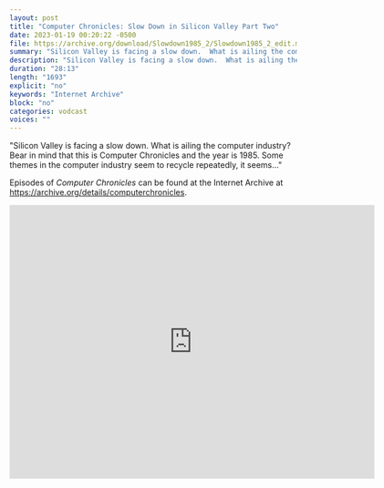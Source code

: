```yaml
---
layout: post
title: "Computer Chronicles: Slow Down in Silicon Valley Part Two"
date: 2023-01-19 00:20:22 -0500
file: https://archive.org/download/Slowdown1985_2/Slowdown1985_2_edit.mp4
summary: "Silicon Valley is facing a slow down.  What is ailing the computer industry?  Bear in mind that this is Computer Chronicles and the year is 1985.  Some themes in the computer industry seem to recycle repeatedly, it seems..."
description: "Silicon Valley is facing a slow down.  What is ailing the computer industry?  Bear in mind that this is Computer Chronicles and the year is 1985.  Some themes in the computer industry seem to recycle repeatedly, it seems..."
duration: "28:13"
length: "1693"
explicit: "no" 
keywords: "Internet Archive"
block: "no" 
categories: vodcast
voices: ""
---
```


"Silicon Valley is facing a slow down.  What is ailing the computer industry?  Bear in mind that this is Computer Chronicles and the year is 1985.  Some themes in the computer industry seem to recycle repeatedly, it seems..."

Episodes of *Computer Chronicles* can be found at the Internet Archive at <https://archive.org/details/computerchronicles>.

<iframe src="https://archive.org/embed/Slowdown1985_2" width="640" height="480" frameborder="0" webkitallowfullscreen="true" mozallowfullscreen="true" allowfullscreen></iframe>
